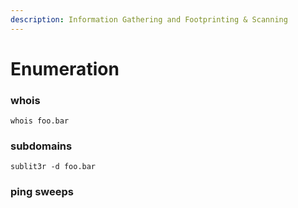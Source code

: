 ```yaml
---
description: Information Gathering and Footprinting & Scanning
---
```


# Enumeration

### whois

```text
whois foo.bar
```

### subdomains

```text
sublit3r -d foo.bar
```

### ping sweeps

```text

```

